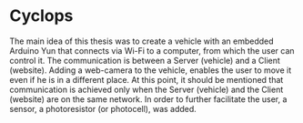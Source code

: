 # Cyclops
The main idea of this thesis was to create a vehicle with an embedded Arduino Yun that connects via Wi-Fi to a computer,
from which the user can control it. The communication is between a Server (vehicle) and a Client (website).
Adding a web-­camera to the vehicle, enables the user to move it even if he is in a different place. At this point, it should be mentioned that communication is achieved only when the Server (vehicle) and the Client (website) are on the same network. In order to further facilitate the user, a sensor, a photoresistor (or photocell), was added.
